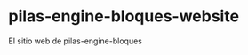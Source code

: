 # pilas-engine-bloques-website
El sitio web de pilas-engine-bloques


























































































